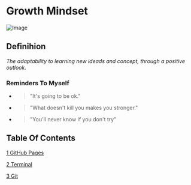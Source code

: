 # Growth Mindset

![Image](https://149664534.v2.pressablecdn.com/wp-content/uploads/2015/02/Carol-Dweck-Two-Mindsets.jpg)

## Definihion
    
*The adaptability to learning new ideads and concept, through a positive outlook.*  

### Reminders To Myself

- > "It's going to be ok."

- > "What doesn't kill you makes you stronger."

- > "You'll never know if you don't try"

## Table Of Contents

[1 GitHub Pages](https://github.com/harfrancois/Reading-notes)

[2 Terminal](./termilal.md)

[3 Git](./terminal.md)